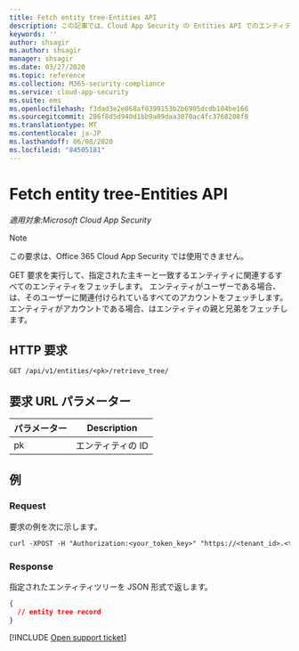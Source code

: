 ```yaml
---
title: Fetch entity tree-Entities API
description: この記事では、Cloud App Security の Entities API でのエンティティツリーのフェッチ要求について説明します。
keywords: ''
author: shsagir
ms.author: shsagir
manager: shsagir
ms.date: 03/27/2020
ms.topic: reference
ms.collection: M365-security-compliance
ms.service: cloud-app-security
ms.suite: ems
ms.openlocfilehash: f3dad3e2e868af0399153b2b6995dcdb104be166
ms.sourcegitcommit: 286f8d5d940d1bb9a09daa3070ac4fc3768208f8
ms.translationtype: MT
ms.contentlocale: ja-JP
ms.lasthandoff: 06/08/2020
ms.locfileid: "84505181"
---
```

# <a name="fetch-entity-tree---entities-api"></a>Fetch entity tree-Entities API

*適用対象:Microsoft Cloud App Security*

> [!NOTE]
> この要求は、Office 365 Cloud App Security では使用できません。

GET 要求を実行して、指定された主キーと一致するエンティティに関連するすべてのエンティティをフェッチします。 エンティティがユーザーである場合、は、そのユーザーに関連付けられているすべてのアカウントをフェッチします。 エンティティがアカウントである場合、はエンティティの親と兄弟をフェッチします。

## <a name="http-request"></a>HTTP 要求

```rest
GET /api/v1/entities/<pk>/retrieve_tree/
```

## <a name="request-url-parameters"></a>要求 URL パラメーター

| パラメーター | Description |
| --- | --- |
| pk | エンティティの ID |

## <a name="example"></a>例

### <a name="request"></a>Request

要求の例を次に示します。

```rest
curl -XPOST -H "Authorization:<your_token_key>" "https://<tenant_id>.<tenant_region>.contoso.com/api/v1/entities/<pk>/retrieve_tree/"
```

### <a name="response"></a>Response

指定されたエンティティツリーを JSON 形式で返します。

```json
{
  // entity tree record
}
```

[!INCLUDE [Open support ticket](includes/support.md)]
